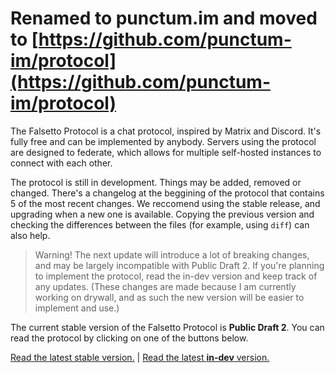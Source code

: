 # Renamed to punctum.im and moved to [https://github.com/punctum-im/protocol](https://github.com/punctum-im/protocol)

The Falsetto Protocol is a chat protocol, inspired by Matrix and Discord. It's fully free and can be implemented by anybody. Servers using the protocol are designed to federate, which allows for multiple self-hosted instances to connect with each other.

The protocol is still in development. Things may be added, removed or changed. There's a changelog at the beggining of the protocol that contains 5 of the most recent changes. We reccomend using the stable release, and upgrading when a new one is available. Copying the previous version and checking the differences between the files (for example, using ``diff``) can also help.

> Warning! The next update will introduce a lot of breaking changes, and may be largely incompatible with Public Draft 2. If you're planning to implement the protocol, read the in-dev version and keep track of any updates. (These changes are made because I am currently working on drywall, and as such the new version will be easier to implement and use.)

The current stable version of the Falsetto Protocol is **Public Draft 2**. You can read the protocol by clicking on one of the buttons below.

[Read the latest stable version.](https://github.com/FalsettoChat/protocol/blob/draft2/PROTOCOL.md) | [Read the latest **in-dev** version.](PROTOCOL.md)
